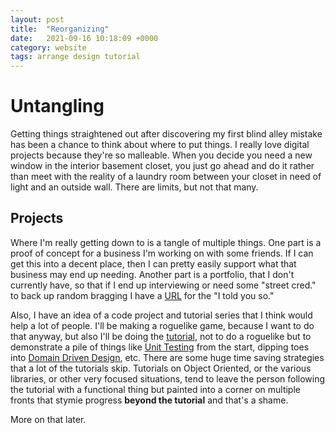 ```yaml
---
layout: post
title:  "Reorganizing"
date:   2021-09-16 10:18:09 +0000
category: website
tags: arrange design tutorial
---
```


# Untangling
Getting things straightened out after discovering my first blind alley mistake has been a chance to think about where to put things. I really love digital projects because they're so malleable. When you decide you need a new window in the interior basement closet, you just go ahead and do it rather than meet with the reality of a laundry room between your closet in need of light and an outside wall. There are limits, but not that many.  

## Projects
Where I'm really getting down to is a tangle of multiple things. One part is a proof of concept for a business I'm working on with some friends. If I can get this into a decent place, then I can pretty easily support what that business may end up needing. Another part is a portfolio, that I don't currently have, so that if I end up interviewing or need some "street cred." to back up random bragging I have a [URL][afs] for the "I told you so."  

Also, I have an idea of a code project and tutorial series that I think would help a lot of people. I'll be making a roguelike game, because I want to do that anyway, but also I'll be doing the [tutorial](/roguelike-tutorial/), not to do a roguelike but to demonstrate a pile of things like [Unit Testing][ut] from the start, dipping toes into [Domain Driven Design][ddd], etc. There are some huge time saving strategies that a lot of the tutorials skip. Tutorials on Object Oriented, or the various libraries, or other very focused situations, tend to leave the person following the tutorial with a functional thing but painted into a corner on multiple fronts that stymie progress __beyond the tutorial__ and that's a shame.

More on that later.

[afs]: https://assumeforsimplicity.com
[ddd]: https://martinfowler.com/bliki/DomainDrivenDesign.html
[ut]: https://martinfowler.com/bliki/UnitTest.html